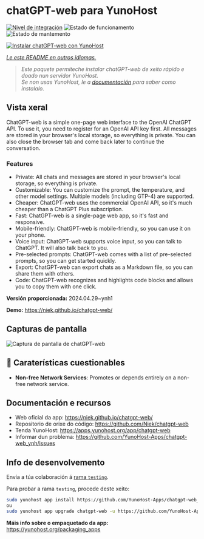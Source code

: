 <!--
NOTA: Este README foi creado automáticamente por <https://github.com/YunoHost/apps/tree/master/tools/readme_generator>
NON debe editarse manualmente.
-->

# chatGPT-web para YunoHost

[![Nivel de integración](https://dash.yunohost.org/integration/chatgpt-web.svg)](https://dash.yunohost.org/appci/app/chatgpt-web) ![Estado de funcionamento](https://ci-apps.yunohost.org/ci/badges/chatgpt-web.status.svg) ![Estado de mantemento](https://ci-apps.yunohost.org/ci/badges/chatgpt-web.maintain.svg)

[![Instalar chatGPT-web con YunoHost](https://install-app.yunohost.org/install-with-yunohost.svg)](https://install-app.yunohost.org/?app=chatgpt-web)

*[Le este README en outros idiomas.](./ALL_README.md)*

> *Este paquete permíteche instalar chatGPT-web de xeito rápido e doado nun servidor YunoHost.*  
> *Se non usas YunoHost, le a [documentación](https://yunohost.org/install) para saber como instalalo.*

## Vista xeral

ChatGPT-web is a simple one-page web interface to the OpenAI ChatGPT API. To use it, you need to register for an OpenAI API key first. All messages are stored in your browser's local storage, so everything is private. You can also close the browser tab and come back later to continue the conversation.

### Features

- Private: All chats and messages are stored in your browser's local storage, so everything is private.
- Customizable: You can customize the prompt, the temperature, and other model settings. Multiple models (including GTP-4) are supported.
- Cheaper: ChatGPT-web uses the commercial OpenAI API, so it's much cheaper than a ChatGPT Plus subscription.
- Fast: ChatGPT-web is a single-page web app, so it's fast and responsive.
- Mobile-friendly: ChatGPT-web is mobile-friendly, so you can use it on your phone.
- Voice input: ChatGPT-web supports voice input, so you can talk to ChatGPT. It will also talk back to you.
- Pre-selected prompts: ChatGPT-web comes with a list of pre-selected prompts, so you can get started quickly.
- Export: ChatGPT-web can export chats as a Markdown file, so you can share them with others.
- Code: ChatGPT-web recognizes and highlights code blocks and allows you to copy them with one click.


**Versión proporcionada:** 2024.04.29~ynh1

**Demo:** <https://niek.github.io/chatgpt-web/>

## Capturas de pantalla

![Captura de pantalla de chatGPT-web](./doc/screenshots/screenshot.png)

## :red_circle: Caraterísticas cuestionables

- **Non-free Network Services**: Promotes or depends entirely on a non-free network service.

## Documentación e recursos

- Web oficial da app: <https://niek.github.io/chatgpt-web/>
- Repositorio de orixe do código: <https://github.com/Niek/chatgpt-web>
- Tenda YunoHost: <https://apps.yunohost.org/app/chatgpt-web>
- Informar dun problema: <https://github.com/YunoHost-Apps/chatgpt-web_ynh/issues>

## Info de desenvolvemento

Envía a túa colaboración á [rama `testing`](https://github.com/YunoHost-Apps/chatgpt-web_ynh/tree/testing).

Para probar a rama `testing`, procede deste xeito:

```bash
sudo yunohost app install https://github.com/YunoHost-Apps/chatgpt-web_ynh/tree/testing --debug
ou
sudo yunohost app upgrade chatgpt-web -u https://github.com/YunoHost-Apps/chatgpt-web_ynh/tree/testing --debug
```

**Máis info sobre o empaquetado da app:** <https://yunohost.org/packaging_apps>
